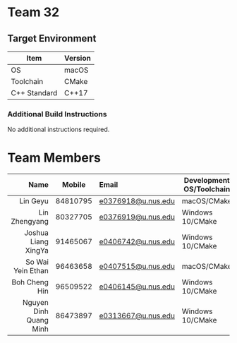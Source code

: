 # Team 32

## Target Environment

Item | Version
-|-
OS | macOS
Toolchain | CMake
C++ Standard | C++17

### Additional Build Instructions

No additional instructions required.

# Team Members

Name | Mobile | Email | Development OS/Toolchain
-:|:-:|:-|-|
Lin Geyu | 84810795 | e0376918@u.nus.edu | macOS/CMake
Lin Zhengyang | 80327705 | e0376919@u.nus.edu | Windows 10/CMake
Joshua Liang XingYa | 91465067 | e0406742@u.nus.edu | Windows 10/CMake
So Wai Yein Ethan | 96463658 | e0407515@u.nus.edu | macOS/CMake
Boh Cheng Hin | 96509522 | e0406145@u.nus.edu | Windows 10/CMake
Nguyen Dinh Quang Minh | 86473897 | e0313667@u.nus.edu | Windows 10/CMake

